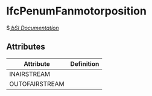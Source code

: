 IfcPenumFanmotorposition
========================
$[ _bSI
Documentation_](https://standards.buildingsmart.org/IFC/DEV/IFC4_2/FINAL/HTML/schema//pset/penum_fanmotorposition.htm)


Attributes
----------
| Attribute      | Definition   |
|----------------|--------------|
| INAIRSTREAM    |              |
| OUTOFAIRSTREAM |              |
